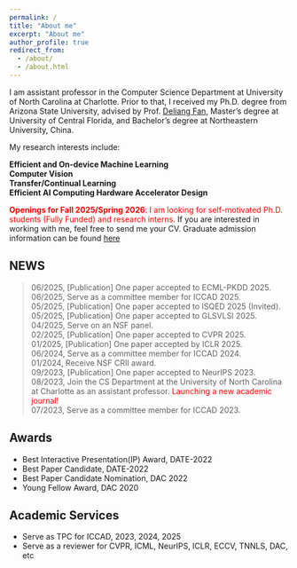 ```yaml
---
permalink: /
title: "About me"
excerpt: "About me"
author_profile: true
redirect_from: 
  - /about/
  - /about.html
---
```


I am assistant professor in the Computer Science Department at University of North Carolina at Charlotte. Prior to that, I received my Ph.D. degree from Arizona State University, advised by Prof. [Deliang Fan](https://www.ece.jhu.edu/dfan/), Master’s degree at University of Central Florida, and Bachelor’s degree at Northeastern University, China.

My research interests include: 

  **Efficient and On-device Machine Learning** \
  **Computer Vision** \
  **Transfer/Continual Learning** \
  **Efficient AI Computing Hardware Accelerator Design** 

<span style="color: red;">**Openings for Fall 2025/Spring 2026**: I am looking for self-motivated Ph.D. students (Fully Funded) and research interns. </span> If you are interested in working with me, feel free to send me your CV. Graduate admission information can be found [here](https://cci.charlotte.edu/departments/department-of-computer-science/academics/ph-d-in-computing-and-information-systems-cs-track/admissions-2/)

## NEWS

> 06/2025, [Publication] One paper accepted to ECML-PKDD 2025.<br>
> 06/2025, Serve as a committee member for ICCAD 2025.<br>
> 05/2025, [Publication] One paper accepted to ISQED 2025 (Invited).<br>
> 05/2025, [Publication] One paper accepted to GLSVLSI 2025.<br>
> 04/2025, Serve on an NSF panel.<br>
> 02/2025, [Publication] One paper accepted to CVPR 2025.<br>
> 01/2025, [Publication] One paper accepted by ICLR 2025.<br>
> 06/2024, Serve as a committee member for ICCAD 2024.<br>
> 01/2024, Receive NSF CRII award.<br>
> 09/2023, [Publication] One paper accepted to NeurIPS 2023.<br>
> 08/2023, Join the CS Department at the University of North Carolina at Charlotte as an assistant professor. <span style="color: red;">Launching a new academic journal!</span><br>
> 07/2023, Serve as a committee member for ICCAD 2023.<br> 

## Awards
  * Best Interactive Presentation(IP) Award, DATE-2022
  * Best Paper Candidate, DATE-2022
  * Best Paper Candidate Nomination, DAC 2022
  * Young Fellow Award, DAC 2020

## Academic Services
  * Serve as TPC for ICCAD, 2023, 2024, 2025
  * Serve as a reviewer for CVPR, ICML, NeurIPS, ICLR, ECCV, TNNLS, DAC, etc
